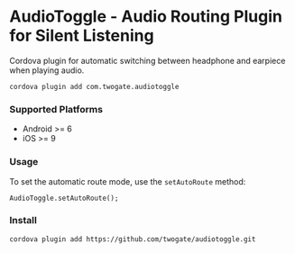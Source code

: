 # AudioToggle - Audio Routing Plugin for Silent Listening

Cordova plugin for automatic switching between headphone and earpiece when playing audio.

    cordova plugin add com.twogate.audiotoggle
    
### Supported Platforms

- Android >= 6
- iOS >= 9

### Usage

To set the automatic route mode, use the `setAutoRoute` method:

    AudioToggle.setAutoRoute();

### Install
`cordova plugin add https://github.com/twogate/audiotoggle.git`

